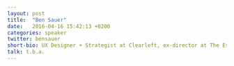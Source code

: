 ```yaml
---
layout: post
title:  "Ben Sauer"
date:   2016-04-16 15:42:13 +0200
categories: speaker
twitter: bensauer
short-bio: UX Designer + Strategist at Clearleft, ex-director at The Escape Committee. Provocateur.
talk: t.b.a.
---
```


